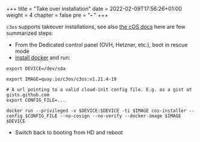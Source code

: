 +++
title = "Take over installation"
date = 2022-02-09T17:56:26+01:00
weight = 4
chapter = false
pre = "<b>- </b>"
+++

`c3os` supports takeover installations, see also [the cOS docs](https://rancher-sandbox.github.io/cos-toolkit-docs/docs/getting-started/install/#installation-from-3rd-party-livecd-or-rescue-mediums) here are few summarized steps:

- From the Dedicated control panel (OVH, Hetzner, etc.), boot in rescue mode
- [install docker](https://docs.docker.com/engine/install/debian/) and run:
  
```
export DEVICE=/dev/sda
```

```
export IMAGE=quay.io/c3os/c3os:v1.21.4-19
```

```
# A url pointing to a valid cloud-init config file. E.g. as a gist at gists.github.com
export CONFIG_FILE=...
```

```
docker run --privileged -v $DEVICE:$DEVICE -ti $IMAGE cos-installer --config $CONFIG_FILE --no-cosign --no-verify --docker-image $IMAGE $DEVICE
```

- Switch back to booting from HD and reboot
